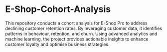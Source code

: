 # E-Shop-Cohort-Analysis
This repository conducts a cohort analysis for E-Shop Pro to address declining customer retention rates. By leveraging customer data, it identifies patterns in behaviour, retention, and churn. Using advanced analytics and machine learning, the project provides actionable insights to enhance customer loyalty and optimise business strategies.
